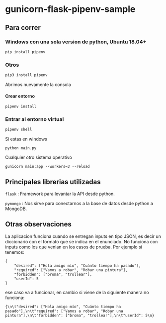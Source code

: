 # gunicorn-flask-pipenv-sample

## Para correr

### Windows con una sola version de python, Ubuntu 18.04+

```bash
pip install pipenv
```

### Otros

```bash
pip3 install pipenv
```

Abrimos nuevamente la consola

#### Crear entorno

```bash
pipenv install
```


### Entrar al entorno virtual
```bash
pipenv shell
```
Si estas en windows 
```
python main.py
```

Cualquier otro sistema operativo
```
gunicorn main:app --workers=3 --reload
```

## Principales librerias utilizadas

``` flask ``` : Framework para levantar la API desde python.

``` pymongo ``` : Nos sirve para conectarnos a la base de datos desde python a MongoDB.

## Otras observaciones

La aplicacion funciona cuando se entregan inputs en tipo JSON, es decir un diccionario con el formato que se indica en el enunciado. No funciona con inputs como los que venian en los casos de prueba. Por ejemplo si tenemos:
```
{
    "desired": ["Hola amigo mío", "Cuánto tiempo ha pasado"],
    "required": ["Vamos a robar", "Robar una pintura"],
    "forbidden": ["broma", "trollear"],
    "userId": 5
}
```
ese caso va a funcionar, en cambio si viene de la siguiente manera no funciona:
```
{\n\t"desired": ["Hola amigo mío", "Cuánto tiempo ha pasado"],\n\t"required": ["Vamos a robar", "Robar una pintura"],\n\t"forbidden": ["broma", "trollear"],\n\t"userId": 5\n}
```